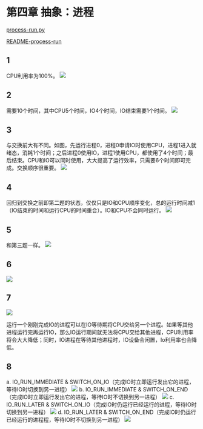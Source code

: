 # 第四章 抽象：进程

[process-run.py](https://github.com/dqxcj/Operating_Systems_Three_Easy_Pieces_answer/tree/main/chapter4/process-run.py)

[README-process-run](https://github.com/dqxcj/Operating_Systems_Three_Easy_Pieces_answer/tree/main/chapter4/README-process-run)

## 1
CPU利用率为100%。
![](https://raw.githubusercontent.com/dqxcj/Study/test/test2/test7/test8/202209071259739.png)

## 2
需要10个时间，其中CPU5个时间，IO4个时间，IO结束需要1个时间。
![](https://raw.githubusercontent.com/dqxcj/Study/test/test2/test7/test8/202209071303600.png)

## 3
与交换前大有不同。如图，先运行进程0，进程0申请IO时使用CPU，进程1进入就绪态，消耗1个时间；之后进程0使用IO，进程1使用CPU，都使用了4个时间；最后结束。CPU和IO可以同时使用，大大提高了运行效率，只需要6个时间即可完成。交换顺序很重要。
![](https://raw.githubusercontent.com/dqxcj/Study/test/test2/test7/test8/202209071311706.png)

## 4
回归到交换之前即第二题的状态，仅仅只是IO和CPU顺序变化，总的运行时间减1（IO结束的时间和运行CPU的时间重合）。IO和CPU不会同时运行。
![](https://raw.githubusercontent.com/dqxcj/Study/test/test2/test7/test8/202209071316321.png)

## 5
和第三题一样。
![](https://raw.githubusercontent.com/dqxcj/Study/test/test2/test7/test8/202209071317427.png)

## 6
![](https://raw.githubusercontent.com/dqxcj/Study/test/test2/test7/test8/202209071717946.png)

## 7
![](https://raw.githubusercontent.com/dqxcj/Study/test/test2/test7/test8/202209071720959.png)

运行一个刚刚完成IO的进程可以在IO等待期将CPU交给另一个进程。如果等其他进程运行完再运行IO，那么IO运行期间就无法将CPU交给其他进程，CPU利用率将会大大降低；同时，IO进程在等待其他进程时，IO设备会闲置，Io利用率也会降低。

## 8
a. IO_RUN_IMMEDIATE & SWITCH_ON_IO（完成IO时立即运行发出它的进程，等待IO时切换到另一进程）
![](https://raw.githubusercontent.com/dqxcj/Study/test/test2/test7/test8/202209071749094.png)
b. IO_RUN_IMMEDIATE & SWITCH_ON_END（完成IO时立即运行发出它的进程，等待IO时不切换到另一进程）
![](https://raw.githubusercontent.com/dqxcj/Study/test/test2/test7/test8/202209071751861.png)
c. IO_RUN_LATER & SWITCH_ON_IO（完成IO时仍运行已经运行的进程，等待IO时切换到另一进程）
![](https://raw.githubusercontent.com/dqxcj/Study/test/test2/test7/test8/202209071752080.png)
d. IO_RUN_LATER & SWITCH_ON_END（完成IO时仍运行已经运行的进程程，等待IO时不切换到另一进程）
![](https://raw.githubusercontent.com/dqxcj/Study/test/test2/test7/test8/202209071753996.png)
